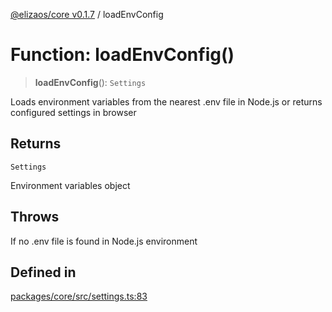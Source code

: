 [@elizaos/core v0.1.7](../index.md) / loadEnvConfig

# Function: loadEnvConfig()

> **loadEnvConfig**(): `Settings`

Loads environment variables from the nearest .env file in Node.js
or returns configured settings in browser

## Returns

`Settings`

Environment variables object

## Throws

If no .env file is found in Node.js environment

## Defined in

[packages/core/src/settings.ts:83](https://github.com/elizaOS/eliza/blob/main/packages/core/src/settings.ts#L83)
